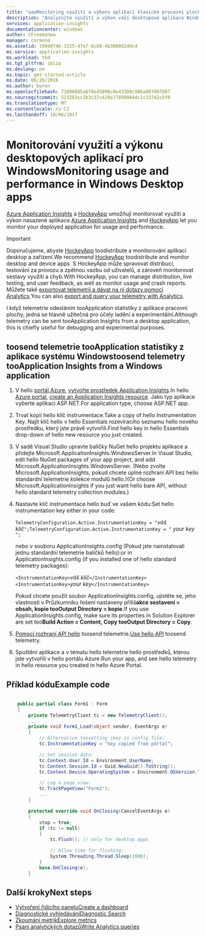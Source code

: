 ```yaml
---
title: "aaaMonitoring využití a výkonu aplikací klasické pracovní plochy Windows"
description: "Analyzujte využití a výkon vaší desktopové aplikace Windows pomocí HockeyApp a Application Insights."
services: application-insights
documentationcenter: windows
author: CFreemanwa
manager: carmonm
ms.assetid: 19040746-3315-47e7-8c60-4b3000d2ddc4
ms.service: application-insights
ms.workload: tbd
ms.tgt_pltfrm: ibiza
ms.devlang: na
ms.topic: get-started-article
ms.date: 08/26/2016
ms.author: bwren
ms.openlocfilehash: 73806885a6f0ed3896c0e43308c90ba087007887
ms.sourcegitcommit: 523283cc1b3c37c428e77850964dc1c33742c5f0
ms.translationtype: MT
ms.contentlocale: cs-CZ
ms.lasthandoff: 10/06/2017
---
```

# <a name="monitoring-usage-and-performance-in-windows-desktop-apps"></a><span data-ttu-id="e9b4d-103">Monitorování využití a výkonu desktopových aplikací pro Windows</span><span class="sxs-lookup"><span data-stu-id="e9b4d-103">Monitoring usage and performance in Windows Desktop apps</span></span>


<span data-ttu-id="e9b4d-104">[Azure Application Insights](app-insights-overview.md) a [HockeyApp](https://hockeyapp.net) umožňují monitorovat využití a výkon nasazené aplikace.</span><span class="sxs-lookup"><span data-stu-id="e9b4d-104">[Azure Application Insights](app-insights-overview.md) and [HockeyApp](https://hockeyapp.net) let you monitor your deployed application for usage and performance.</span></span>

> [!IMPORTANT]
> <span data-ttu-id="e9b4d-105">Doporučujeme, abyste [HockeyApp](https://hockeyapp.net) toodistribute a monitorování aplikací desktop a zařízení.</span><span class="sxs-lookup"><span data-stu-id="e9b4d-105">We recommend [HockeyApp](https://hockeyapp.net) toodistribute and monitor desktop and device apps.</span></span> <span data-ttu-id="e9b4d-106">S HockeyApp může spravovat distribuci, testování za provozu a zpětnou vazbu od uživatelů, a zároveň monitorovat sestavy využití a chyb.</span><span class="sxs-lookup"><span data-stu-id="e9b4d-106">With HockeyApp, you can manage distribution, live testing, and user feedback, as well as monitor usage and crash reports.</span></span> <span data-ttu-id="e9b4d-107">Můžete také [exportovat telemetrii a dávat na ni dotazy pomocí Analytics](app-insights-hockeyapp-bridge-app.md).</span><span class="sxs-lookup"><span data-stu-id="e9b4d-107">You can also [export and query your telemetry with Analytics](app-insights-hockeyapp-bridge-app.md).</span></span>
> 
> <span data-ttu-id="e9b4d-108">I když telemetrie odesláním tooApplication statistiky z aplikace pracovní plochy, jedná se hlavně užitečná pro účely ladění a experimentální.</span><span class="sxs-lookup"><span data-stu-id="e9b4d-108">Although telemetry can be sent tooApplication Insights from a desktop application, this is chiefly useful for debugging and experimental purposes.</span></span>
> 
> 

## <a name="toosend-telemetry-tooapplication-insights-from-a-windows-application"></a><span data-ttu-id="e9b4d-109">toosend telemetrie tooApplication statistiky z aplikace systému Windows</span><span class="sxs-lookup"><span data-stu-id="e9b4d-109">toosend telemetry tooApplication Insights from a Windows application</span></span>
1. <span data-ttu-id="e9b4d-110">V hello [portál Azure](https://portal.azure.com), [vytvořte prostředek Application Insights](app-insights-create-new-resource.md).</span><span class="sxs-lookup"><span data-stu-id="e9b4d-110">In hello [Azure portal](https://portal.azure.com), [create an Application Insights resource](app-insights-create-new-resource.md).</span></span> <span data-ttu-id="e9b4d-111">Jako typ aplikace vyberte aplikaci ASP.NET.</span><span class="sxs-lookup"><span data-stu-id="e9b4d-111">For application type, choose ASP.NET app.</span></span>
2. <span data-ttu-id="e9b4d-112">Trvat kopii hello klíč instrumentace.</span><span class="sxs-lookup"><span data-stu-id="e9b4d-112">Take a copy of hello Instrumentation Key.</span></span> <span data-ttu-id="e9b4d-113">Najít klíč hello v hello Essentials rozevíracího seznamu hello nového prostředku, který jste právě vytvořili.</span><span class="sxs-lookup"><span data-stu-id="e9b4d-113">Find hello key in hello Essentials drop-down of hello new resource you just created.</span></span> 
3. <span data-ttu-id="e9b4d-114">V sadě Visual Studio upravte balíčky NuGet hello projektu aplikace a přidejte Microsoft.ApplicationInsights.WindowsServer.</span><span class="sxs-lookup"><span data-stu-id="e9b4d-114">In Visual Studio, edit hello NuGet packages of your app project, and add Microsoft.ApplicationInsights.WindowsServer.</span></span> <span data-ttu-id="e9b4d-115">(Nebo zvolte Microsoft.ApplicationInsights, pokud chcete úplné rozhraní API bez hello standardní telemetrie kolekce modulů hello.)</span><span class="sxs-lookup"><span data-stu-id="e9b4d-115">(Or choose Microsoft.ApplicationInsights if you just want hello bare API, without hello standard telemetry collection modules.)</span></span>
4. <span data-ttu-id="e9b4d-116">Nastavte klíč instrumentace hello buď ve vašem kódu:</span><span class="sxs-lookup"><span data-stu-id="e9b4d-116">Set hello instrumentation key either in your code:</span></span>
   
    <span data-ttu-id="e9b4d-117">`TelemetryConfiguration.Active.InstrumentationKey = "`*váš klíč*`";`</span><span class="sxs-lookup"><span data-stu-id="e9b4d-117">`TelemetryConfiguration.Active.InstrumentationKey = "` *your key* `";`</span></span> 
   
    <span data-ttu-id="e9b4d-118">nebo v souboru ApplicationInsights.config (Pokud jste nainstalovali jednu standardní telemetrie balíčků hello):</span><span class="sxs-lookup"><span data-stu-id="e9b4d-118">or in ApplicationInsights.config (if you installed one of hello standard telemetry packages):</span></span>
   
    <span data-ttu-id="e9b4d-119">`<InstrumentationKey>`*váš klíč*`</InstrumentationKey>`</span><span class="sxs-lookup"><span data-stu-id="e9b4d-119">`<InstrumentationKey>`*your key*`</InstrumentationKey>`</span></span> 
   
    <span data-ttu-id="e9b4d-120">Pokud chcete použít soubor ApplicationInsights.config, ujistěte se, jeho vlastnosti v Průzkumníku řešení nastaveny příliš**akce sestavení = obsah, kopie tooOutput Directory = kopie**.</span><span class="sxs-lookup"><span data-stu-id="e9b4d-120">If you use ApplicationInsights.config, make sure its properties in Solution Explorer are set too**Build Action = Content, Copy tooOutput Directory = Copy**.</span></span>
5. <span data-ttu-id="e9b4d-121">[Pomocí rozhraní API hello](app-insights-api-custom-events-metrics.md) toosend telemetrie.</span><span class="sxs-lookup"><span data-stu-id="e9b4d-121">[Use hello API](app-insights-api-custom-events-metrics.md) toosend telemetry.</span></span>
6. <span data-ttu-id="e9b4d-122">Spuštění aplikace a v tématu hello telemetrie hello prostředků, kterou jste vytvořili v hello portálu Azure.</span><span class="sxs-lookup"><span data-stu-id="e9b4d-122">Run your app, and see hello telemetry in hello resource you created in hello Azure Portal.</span></span>

## <span data-ttu-id="e9b4d-123"><a name="telemetry"></a>Příklad kódu</span><span class="sxs-lookup"><span data-stu-id="e9b4d-123"><a name="telemetry"></a>Example code</span></span>
```C#

    public partial class Form1 : Form
    {
        private TelemetryClient tc = new TelemetryClient();
        ...
        private void Form1_Load(object sender, EventArgs e)
        {
            // Alternative toosetting ikey in config file:
            tc.InstrumentationKey = "key copied from portal";

            // Set session data:
            tc.Context.User.Id = Environment.UserName;
            tc.Context.Session.Id = Guid.NewGuid().ToString();
            tc.Context.Device.OperatingSystem = Environment.OSVersion.ToString();

            // Log a page view:
            tc.TrackPageView("Form1");
            ...
        }

        protected override void OnClosing(CancelEventArgs e)
        {
            stop = true;
            if (tc != null)
            {
                tc.Flush(); // only for desktop apps

                // Allow time for flushing:
                System.Threading.Thread.Sleep(1000);
            }
            base.OnClosing(e);
        }

```

## <a name="next-steps"></a><span data-ttu-id="e9b4d-124">Další kroky</span><span class="sxs-lookup"><span data-stu-id="e9b4d-124">Next steps</span></span>
* [<span data-ttu-id="e9b4d-125">Vytvoření řídicího panelu</span><span class="sxs-lookup"><span data-stu-id="e9b4d-125">Create a dashboard</span></span>](app-insights-dashboards.md)
* [<span data-ttu-id="e9b4d-126">Diagnostické vyhledávání</span><span class="sxs-lookup"><span data-stu-id="e9b4d-126">Diagnostic Search</span></span>](app-insights-diagnostic-search.md)
* [<span data-ttu-id="e9b4d-127">Zkoumání metrik</span><span class="sxs-lookup"><span data-stu-id="e9b4d-127">Explore metrics</span></span>](app-insights-metrics-explorer.md)
* [<span data-ttu-id="e9b4d-128">Psaní analytických dotazů</span><span class="sxs-lookup"><span data-stu-id="e9b4d-128">Write Analytics queries</span></span>](app-insights-analytics.md)

